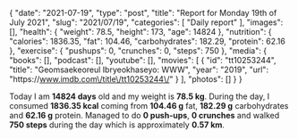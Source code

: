 {
    "date": "2021-07-19",
    "type": "post",
    "title": "Report for Monday 19th of July 2021",
    "slug": "2021\/07\/19",
    "categories": [
        "Daily report"
    ],
    "images": [],
    "health": {
        "weight": 78.5,
        "height": 173,
        "age": 14824
    },
    "nutrition": {
        "calories": 1836.35,
        "fat": 104.46,
        "carbohydrates": 182.29,
        "protein": 62.16
    },
    "exercise": {
        "pushups": 0,
        "crunches": 0,
        "steps": 750
    },
    "media": {
        "books": [],
        "podcast": [],
        "youtube": [],
        "movies": [
            {
                "id": "tt10253244",
                "title": "Geomsaekeoreul Ibryeokhaseyo: WWW",
                "year": "2019",
                "url": "https:\/\/www.imdb.com\/title\/tt10253244\/"
            }
        ],
        "photos": []
    }
}

Today I am <strong>14824 days</strong> old and my weight is <strong>78.5 kg</strong>. During the day, I consumed <strong>1836.35 kcal</strong> coming from <strong>104.46 g</strong> fat, <strong>182.29 g</strong> carbohydrates and <strong>62.16 g</strong> protein. Managed to do <strong>0 push-ups</strong>, <strong>0 crunches</strong> and walked <strong>750 steps</strong> during the day which is approximately <strong>0.57 km</strong>.